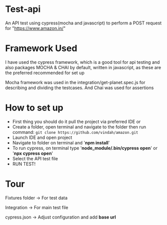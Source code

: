 # Test-api
An API test using cypress(mocha and javascript) to perform a POST request for "https://www.amazon.in/"

# Framework Used
I have used the cypress framework, which is a good tool for api testing and also packages MOCHA & CHAI by default, written in javascript, as these are the preferred recommended for set up

Mocha framework was used in the integration/get-planet.spec.js for describing and dividing the testcases. And Chai was used for assertions

# How to set up
- First thing you should do it pull the project via preferred IDE or
- Create a folder, open terminal and navigate to the folder then run command:
`git clone https://github.com/vindah/amazon.git`
- Launch IDE and open project
- Navigate to folder on terminal and '**npm install**'
- To run cypress, on terminal type '**node_module/.bin/cypress open**' or '**npx cypress open**'
- Select the API test file
- RUN TEST!

# Tour
Fixtures folder -> For test data

Integration -> For main test file

cypress.json -> Adjust configuration and add **base url**
